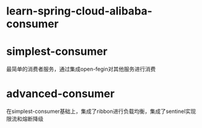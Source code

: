# learn-spring-cloud-alibaba-consumer

# simplest-consumer
最简单的消费者服务，通过集成open-fegin对其他服务进行消费

# advanced-consumer
在simplest-consumer基础上，集成了ribbon进行负载均衡，集成了sentinel实现限流和熔断降级
